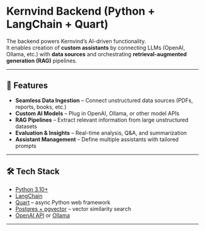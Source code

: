 # Kernvind Backend (Python + LangChain + Quart)

The backend powers Kernvind’s AI-driven functionality.  
It enables creation of **custom assistants** by connecting LLMs (OpenAI, Ollama, etc.) with **data sources** and orchestrating **retrieval-augmented generation (RAG)** pipelines.  

---

## 🚀 Features
- **Seamless Data Ingestion** – Connect unstructured data sources (PDFs, reports, books, etc.)  
- **Custom AI Models** – Plug in OpenAI, Ollama, or other model APIs  
- **RAG Pipelines** – Extract relevant information from large unstructured datasets  
- **Evaluation & Insights** – Real-time analysis, Q&A, and summarization  
- **Assistant Management** – Define multiple assistants with tailored prompts  

---

## 🛠️ Tech Stack
- [Python 3.10+](https://www.python.org/)  
- [LangChain](https://www.langchain.com/)  
- [Quart](https://pgjones.gitlab.io/quart/) – async Python web framework  
- [Postgres + pgvector](https://github.com/pgvector/pgvector) – vector similarity search  
- [OpenAI API](https://platform.openai.com/) or [Ollama](https://ollama.ai/)  

---